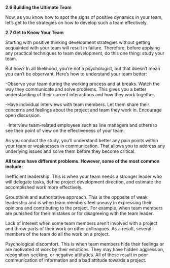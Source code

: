 
**2.6 Building the Ultimate Team**

Now, as you know how to spot the signs of positive dynamics in your team, let’s get to the strategies on how to develop such a team effectively.

**2.7 Get to Know Your Team**

Starting with positive thinking development strategies without getting acquainted with your team will result in failure. Therefore, before applying any practical techniques to team development, do this one thing: study your team.

But how? In all likelihood, you’re not a psychologist, but that doesn’t mean you can’t be observant. Here’s how to understand your team better:

-Observe your team during the working process and at breaks. Watch the way they communicate and solve problems. This gives you a better understanding of their current interactions and how they work together.

-Have individual interviews with team members. Let them share their concerns and feelings about the project and team they work in. Encourage open discussion.

 -Interview team-related employees such as line managers and others to see their point of view on the effectiveness of your team.

As you conduct the study, you’ll understand better any pain points within your team or weaknesses in communication. That allows you to address any underlying issues and solve them before they become critical.

**All teams have different problems. However, some of the most common include:**

Inefficient leadership. This is when your team needs a stronger leader who will delegate tasks, define project development direction, and estimate the accomplished work more effectively.

Groupthink and authoritative approach. This is the opposite of weak leadership and is when team members feel uneasy in expressing their opinions and contributing to the project. For example, when team members are punished for their mistakes or for disagreeing with the team leader.

Lack of interest when some team members aren’t involved with a project and throw parts of their work on other colleagues. As a result, several members of the team do all the work on a project.

Psychological discomfort. This is when team members hide their feelings or are motivated at work by their emotions. They may have hidden aggression, recognition-seeking, or negative attitudes. All of these result in poor communication of information and a bad attitude towards a project. 
